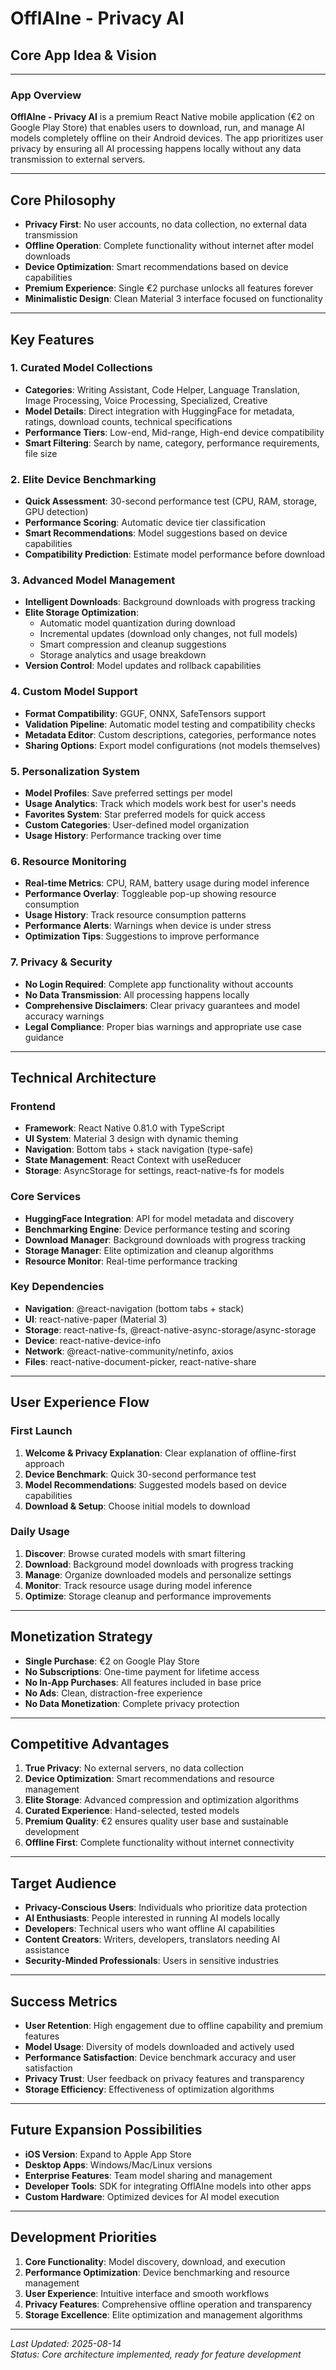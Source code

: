 # OfflAIne - Privacy AI
## Core App Idea & Vision

---

### **App Overview**
**OfflAIne - Privacy AI** is a premium React Native mobile application (€2 on Google Play Store) that enables users to download, run, and manage AI models completely offline on their Android devices. The app prioritizes user privacy by ensuring all AI processing happens locally without any data transmission to external servers.

---

## **Core Philosophy**
- **Privacy First**: No user accounts, no data collection, no external data transmission
- **Offline Operation**: Complete functionality without internet after model downloads
- **Device Optimization**: Smart recommendations based on device capabilities
- **Premium Experience**: Single €2 purchase unlocks all features forever
- **Minimalistic Design**: Clean Material 3 interface focused on functionality

---

## **Key Features**

### **1. Curated Model Collections**
- **Categories**: Writing Assistant, Code Helper, Language Translation, Image Processing, Voice Processing, Specialized, Creative
- **Model Details**: Direct integration with HuggingFace for metadata, ratings, download counts, technical specifications
- **Performance Tiers**: Low-end, Mid-range, High-end device compatibility
- **Smart Filtering**: Search by name, category, performance requirements, file size

### **2. Elite Device Benchmarking**
- **Quick Assessment**: 30-second performance test (CPU, RAM, storage, GPU detection)
- **Performance Scoring**: Automatic device tier classification
- **Smart Recommendations**: Model suggestions based on device capabilities
- **Compatibility Prediction**: Estimate model performance before download

### **3. Advanced Model Management**
- **Intelligent Downloads**: Background downloads with progress tracking
- **Elite Storage Optimization**: 
  - Automatic model quantization during download
  - Incremental updates (download only changes, not full models)
  - Smart compression and cleanup suggestions
  - Storage analytics and usage breakdown
- **Version Control**: Model updates and rollback capabilities

### **4. Custom Model Support**
- **Format Compatibility**: GGUF, ONNX, SafeTensors support
- **Validation Pipeline**: Automatic model testing and compatibility checks
- **Metadata Editor**: Custom descriptions, categories, performance notes
- **Sharing Options**: Export model configurations (not models themselves)

### **5. Personalization System**
- **Model Profiles**: Save preferred settings per model
- **Usage Analytics**: Track which models work best for user's needs
- **Favorites System**: Star preferred models for quick access
- **Custom Categories**: User-defined model organization
- **Usage History**: Performance tracking over time

### **6. Resource Monitoring**
- **Real-time Metrics**: CPU, RAM, battery usage during model inference
- **Performance Overlay**: Toggleable pop-up showing resource consumption
- **Usage History**: Track resource consumption patterns
- **Performance Alerts**: Warnings when device is under stress
- **Optimization Tips**: Suggestions to improve performance

### **7. Privacy & Security**
- **No Login Required**: Complete app functionality without accounts
- **No Data Transmission**: All processing happens locally
- **Comprehensive Disclaimers**: Clear privacy guarantees and model accuracy warnings
- **Legal Compliance**: Proper bias warnings and appropriate use case guidance

---

## **Technical Architecture**

### **Frontend**
- **Framework**: React Native 0.81.0 with TypeScript
- **UI System**: Material 3 design with dynamic theming
- **Navigation**: Bottom tabs + stack navigation (type-safe)
- **State Management**: React Context with useReducer
- **Storage**: AsyncStorage for settings, react-native-fs for models

### **Core Services**
- **HuggingFace Integration**: API for model metadata and discovery
- **Benchmarking Engine**: Device performance testing and scoring
- **Download Manager**: Background downloads with progress tracking
- **Storage Manager**: Elite optimization and cleanup algorithms
- **Resource Monitor**: Real-time performance tracking

### **Key Dependencies**
- **Navigation**: @react-navigation (bottom tabs + stack)
- **UI**: react-native-paper (Material 3)
- **Storage**: react-native-fs, @react-native-async-storage/async-storage
- **Device**: react-native-device-info
- **Network**: @react-native-community/netinfo, axios
- **Files**: react-native-document-picker, react-native-share

---

## **User Experience Flow**

### **First Launch**
1. **Welcome & Privacy Explanation**: Clear explanation of offline-first approach
2. **Device Benchmark**: Quick 30-second performance test
3. **Model Recommendations**: Suggested models based on device capabilities
4. **Download & Setup**: Choose initial models to download

### **Daily Usage**
1. **Discover**: Browse curated models with smart filtering
2. **Download**: Background model downloads with progress tracking
3. **Manage**: Organize downloaded models and personalize settings
4. **Monitor**: Track resource usage during model inference
5. **Optimize**: Storage cleanup and performance improvements

---

## **Monetization Strategy**
- **Single Purchase**: €2 on Google Play Store
- **No Subscriptions**: One-time payment for lifetime access
- **No In-App Purchases**: All features included in base price
- **No Ads**: Clean, distraction-free experience
- **No Data Monetization**: Complete privacy protection

---

## **Competitive Advantages**
1. **True Privacy**: No external servers, no data collection
2. **Device Optimization**: Smart recommendations and resource management
3. **Elite Storage**: Advanced compression and optimization algorithms
4. **Curated Experience**: Hand-selected, tested models
5. **Premium Quality**: €2 ensures quality user base and sustainable development
6. **Offline First**: Complete functionality without internet connectivity

---

## **Target Audience**
- **Privacy-Conscious Users**: Individuals who prioritize data protection
- **AI Enthusiasts**: People interested in running AI models locally
- **Developers**: Technical users who want offline AI capabilities
- **Content Creators**: Writers, developers, translators needing AI assistance
- **Security-Minded Professionals**: Users in sensitive industries

---

## **Success Metrics**
- **User Retention**: High engagement due to offline capability and premium features
- **Model Usage**: Diversity of models downloaded and actively used
- **Performance Satisfaction**: Device benchmark accuracy and user satisfaction
- **Privacy Trust**: User feedback on privacy features and transparency
- **Storage Efficiency**: Effectiveness of optimization algorithms

---

## **Future Expansion Possibilities**
- **iOS Version**: Expand to Apple App Store
- **Desktop Apps**: Windows/Mac/Linux versions
- **Enterprise Features**: Team model sharing and management
- **Developer Tools**: SDK for integrating OfflAIne models into other apps
- **Custom Hardware**: Optimized devices for AI model execution

---

## **Development Priorities**
1. **Core Functionality**: Model discovery, download, and execution
2. **Performance Optimization**: Device benchmarking and resource management
3. **User Experience**: Intuitive interface and smooth workflows
4. **Privacy Features**: Comprehensive offline operation and transparency
5. **Storage Excellence**: Elite optimization and management algorithms

---

*Last Updated: 2025-08-14*  
*Status: Core architecture implemented, ready for feature development*